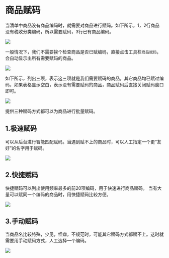 # 商品赋码


当清单中商品没有商品编码时，就需要对商品进行赋码。如下所示，1，2行商品没有税收分类编码，所以需要赋码，3行已有商品编码。

![](/static/images/sk/090.jpg)


一般情况下，我们不需要挨个检查商品是否已赋编码，直接点击工具栏`商品赋码`，会自动显示出所有需要赋码的商品。

![](/static/images/sk/092.jpg)

如下所示，列出三项，表示这三项就是我们需要赋码的商品，其它商品均已赋过编码，如果表格显示空白，表示没有需要赋码的商品，商品赋码后直接关闭赋码窗口即可。

![](/static/images/sk/093.jpg)



提供三种赋码方式都可以为商品进行批量赋码。

## 1.极速赋码
可以从后台进行智能匹配赋码。当遇到赋不上的商品时，可以人工指定一个更“友好”的名字用于赋码。

![](/static/images/sk/006.gif)

## 2.快捷赋码

快捷赋码可以列出使用频率最多的前20项编码，用于快速进行商品赋码。
当有大量可以赋同一个编码的商品时，用快捷赋码比较方便。

![](/static/images/sk/003.gif)

## 3.手动赋码

当商品名比较特殊，少见，怪癖，不规范时，可能其它赋码方式都赋不上。这时就需要用手动赋码方式，人工选择一个编码。

![](/static/images/sk/004.gif)











